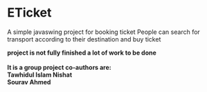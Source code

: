 # ETicket
A simple javaswing project for booking ticket 
People can search for transport according to their destination and buy ticket<br>

**project is not fully finished a lot of work to be done**<br><br>
**It is a group project co-authors are:**<br>
**Tawhidul Islam Nishat**<br>
**Sourav Ahmed**
